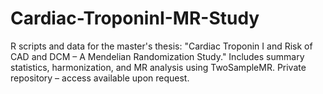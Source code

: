 # Cardiac-TroponinI-MR-Study
R scripts and data for the master's thesis: "Cardiac Troponin I and Risk of CAD and DCM – A Mendelian Randomization Study." Includes summary statistics, harmonization, and MR analysis using TwoSampleMR. Private repository – access available upon request.
